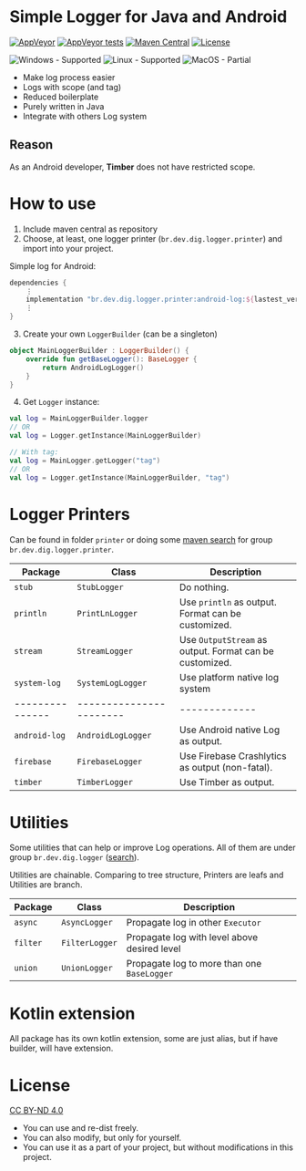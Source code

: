 Simple Logger for Java and Android
==================================
[![AppVeyor](https://img.shields.io/appveyor/build/DIG-/java-logger/main?logo=appveyor&logoColor=dddddd)](https://ci.appveyor.com/project/DIG-/java-logger/branch/main)
[![AppVeyor tests](https://img.shields.io/appveyor/tests/DIG-/java-logger/main?logo=appveyor&logoColor=dddddd)](https://ci.appveyor.com/project/DIG-/java-logger/branch/main)
[![Maven Central](https://img.shields.io/maven-central/v/br.dev.dig.logger/logger?label=maven)](https://search.maven.org/search?q=g:br.dev.dig.logger*)
[![License](https://img.shields.io/static/v1?label=license&message=CC%20BY-ND%204.0&color=blue)](https://creativecommons.org/licenses/by-nd/4.0/)

![Windows - Supported](https://img.shields.io/badge/windows-supported-success?logo=windows&logoColor=dddddd)
![Linux - Supported](https://img.shields.io/badge/linux-supported-success?logo=linux&logoColor=dddddd)
![MacOS - Partial](https://img.shields.io/badge/macos-partial-orange?logo=apple&logoColor=dddddd)

- Make log process easier
- Logs with scope (and tag)
- Reduced boilerplate
- Purely written in Java
- Integrate with others Log system

Reason
------
As an Android developer, **Timber** does not have restricted scope.

How to use
==========
1. Include maven central as repository
2. Choose, at least, one logger printer (`br.dev.dig.logger.printer`) and import into your project.

Simple log for Android:
```groovy
dependencies {
    ⋮
    implementation "br.dev.dig.logger.printer:android-log:${lastest_version}"
    ⋮
}

```
3. Create your own `LoggerBuilder` (can be a singleton)
```kotlin
object MainLoggerBuilder : LoggerBuilder() {
    override fun getBaseLogger(): BaseLogger {
        return AndroidLogLogger()
    }
}
```
4. Get `Logger` instance:
```kotlin
val log = MainLoggerBuilder.logger
// OR
val log = Logger.getInstance(MainLoggerBuilder)

// With tag:
val log = MainLogger.getLogger("tag")
// OR
val log = Logger.getInstance(MainLoggerBuilder, "tag")
```

Logger Printers
===============
Can be found in folder `printer` or doing some [maven search](https://search.maven.org/search?q=g:br.dev.dig.logger.printer) for group `br.dev.dig.logger.printer`.

| Package       | Class                 | Description |
|---------------|-----------------------|-------------|
| `stub`        | `StubLogger`          | Do nothing. |
| `println`     | `PrintLnLogger`       | Use `println` as output. Format can be customized. |
| `stream`      | `StreamLogger`        | Use `OutputStream` as output. Format can be customized. |
| `system-log`  | `SystemLogLogger`     | Use platform native log system |
|---------------|-----------------------|-------------|
| `android-log` | `AndroidLogLogger`    | Use Android native Log as output. |
| `firebase`    | `FirebaseLogger`      | Use Firebase Crashlytics as output (non-fatal). |
| `timber`      | `TimberLogger`        | Use Timber as output. |

Utilities
=========
Some utilities that can help or improve Log operations. All of them are under group `br.dev.dig.logger` ([search]((https://search.maven.org/search?q=g:br.dev.dig.logger))).

Utilities are chainable. Comparing to tree structure, Printers are leafs and Utilities are branch.

| Package       | Class                 | Description |
|---------------|-----------------------|-------------|
| `async`       | `AsyncLogger`         | Propagate log in other `Executor`|
| `filter`      | `FilterLogger`        | Propagate log with level above desired level |
| `union`       | `UnionLogger`         | Propagate log to more than one `BaseLogger` |

Kotlin extension
================
All package has its own kotlin extension, some are just alias, but if have builder, will have extension.

License
=======
[CC BY-ND 4.0](https://creativecommons.org/licenses/by-nd/4.0/)
- You can use and re-dist freely.
- You can also modify, but only for yourself.
- You can use it as a part of your project, but without modifications in this project.